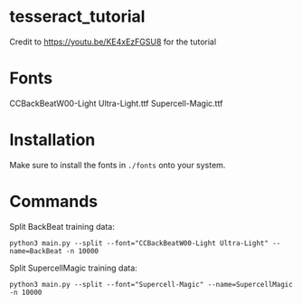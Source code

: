 # tesseract_tutorial

Credit to https://youtu.be/KE4xEzFGSU8 for the tutorial

# Fonts

CCBackBeatW00-Light Ultra-Light.ttf
Supercell-Magic.ttf

# Installation

Make sure to install the fonts in `./fonts` onto your system.

# Commands

Split BackBeat training data:

```
python3 main.py --split --font="CCBackBeatW00-Light Ultra-Light" --name=BackBeat -n 10000
```

Split SupercellMagic training data:

```
python3 main.py --split --font="Supercell-Magic" --name=SupercellMagic -n 10000
```
